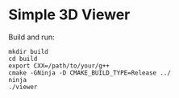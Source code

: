 # Simple 3D Viewer

Build and run:
```
mkdir build
cd build
export CXX=/path/to/your/g++
cmake -GNinja -D CMAKE_BUILD_TYPE=Release ../
ninja
./viewer
```
